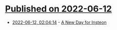 # [Published on 2022-06-12](index.md)

* [2022-06-12, 02:04:14](https://news.ycombinator.com/item?id=31710562) - [A New Day for Insteon](https://www.insteon.com/blog/2022/6/9/fnustys354bfmcmchr36wgvrn5h41z)
